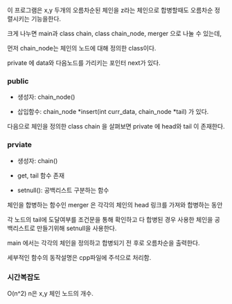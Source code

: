 이 프로그램은 x,y 두개의 오름차순된 체인을 z라는 체인으로 합병할때도 오름차순 정렬시키는 기능을한다.

크게 나누면 main과 class chain, class chain_node,  merger 으로 나눌 수 있는데, 

먼저 chain_node는 체인의 노드에 대해 정의한 class이다.

private 에 data와 다음노드를 가리키는 포인터 next가 있다.

<h3>public</h3>  

- 생성자: chain_node()

- 삽입함수: chain_node *insert(int curr_data, chain_node *tail) 가 있다.

다음으로 체인을 정의한 class chain 을 살펴보면 private 에 head와 tail 이 존재한다.

<h3>prviate</h3> 

- 생성자: chain()

- get, tail 함수 존재

- setnull():  공백리스트 구분하는 함수

체인을 합병하는 함수인 merger 은 각각의 체인의 head 링크를 가져와 합병하는 동안 

각 노드의 tail에 도달여부를 조건문을 통해 확인하고 다 합병된 경우 사용한 체인을 공백리스트로 만들기위해 setnull을 사용한다.

main 에서는 각각의 체인을 정의하고 합병되기 전 후로 오름차순을 출력한다.

세부적인 함수의 동작설명은 cpp파일에 주석으로 처리함.

<h3>시간복잡도</h3> 

O(n^2) n은 x,y 체인 노드의 개수.
